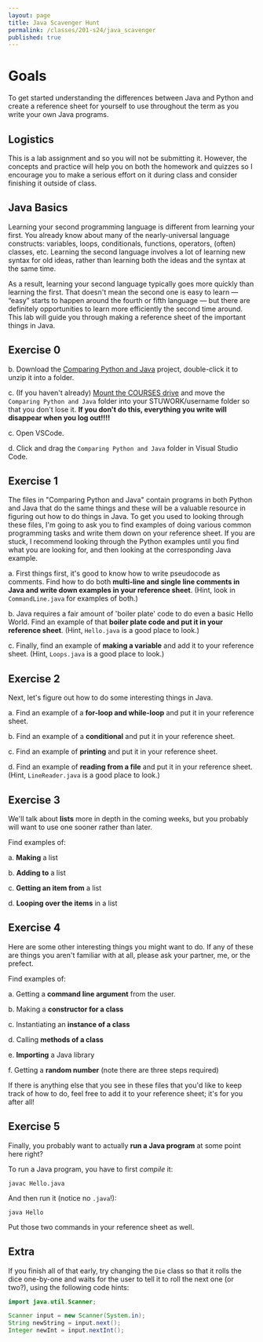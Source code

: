 ```yaml
---
layout: page
title: Java Scavenger Hunt
permalink: /classes/201-s24/java_scavenger
published: true
---
```


# Goals
To get started understanding the differences between Java and Python and create a reference sheet for yourself to use throughout the term as you write your own Java programs.

## Logistics
This is a lab assignment and so you will not be submitting it. However, the concepts and practice will help you on both the homework and quizzes so I encourage you to make a serious effort on it during class and consider finishing it outside of class.

## Java Basics
Learning your second programming language is different from learning your first.
You already know about many of the nearly-universal language constructs: variables, loops, conditionals, functions, operators, (often) classes, etc. Learning the second language involves a lot of learning new syntax for old ideas, rather than learning both the ideas and the syntax at the same time.

As a result, learning your second language typically goes more quickly than learning the first. 
That doesn't mean the second one is easy to learn — “easy” starts to happen around the fourth or fifth language — but there are definitely opportunities to learn more efficiently the second time around.
This lab will guide you through making a reference sheet of the important things in Java.

## Exercise 0

b. Download the [Comparing Python and Java](/classes/201-w24/Comparing-Python-and-Java.zip) project, double-click it to unzip it into a folder.

c. (If you haven't already) [Mount the COURSES drive](https://stolafcarleton.teamdynamix.com/TDClient/3356/Portal/KB/ArticleDet?ID=152558) and move the `Comparing Python and Java` folder into your STUWORK/username folder so that you don't lose it. **If you don't do this, everything you write will disappear when you log out!!!!**

c. Open VSCode.

d. Click and drag the `Comparing Python and Java` folder in Visual Studio Code. 

## Exercise 1
The files in "Comparing Python and Java" contain programs in both Python and Java that do the same things and these will be a valuable resource in figuring out how to do things in Java. 
To get you used to looking through these files, I'm going to ask you to find examples of doing various common programming tasks and write them down on your reference sheet.
If you are stuck, I recommend looking through the Python examples until you find what you are looking for, and then looking at the corresponding Java example.

a. First things first, it's good to know how to write pseudocode as comments. Find how to do both **multi-line and single line comments in Java and write down examples in your reference sheet**. (Hint, look in `CommandLine.java` for examples of both.)

b. Java requires a fair amount of 'boiler plate' code to do even a basic Hello World. Find an example of that **boiler plate code and put it in your reference sheet**. (Hint, `Hello.java` is a good place to look.)

c. Finally, find an example of **making a variable** and add it to your reference sheet. (Hint, `Loops.java` is a good place to look.)

## Exercise 2
Next, let's figure out how to do some interesting things in Java.

a. Find an example of a **for-loop and while-loop** and put it in your reference sheet.

b. Find an example of a **conditional** and put it in your reference sheet.

c. Find an example of **printing** and put it in your reference sheet.

d. Find an example of **reading from a file** and put it in your reference sheet. (Hint, `LineReader.java` is a good place to look.)

## Exercise 3
We'll talk about **lists** more in depth in the coming weeks, but you probably will want to use one sooner rather than later.

Find examples of:

a. **Making** a list

b. **Adding to** a list

c. **Getting an item from** a list

d. **Looping over the items** in a list

## Exercise 4
Here are some other interesting things you might want to do.
If any of these are things you aren't familiar with at all, please ask your partner, me, or the prefect.

Find examples of:

a. Getting a **command line argument** from the user.

b. Making a **constructor for a class**

c. Instantiating an **instance of a class**

d. Calling **methods of a class**

e. **Importing** a Java library

f. Getting a **random number** (note there are three steps required)

If there is anything else that you see in these files that you'd like to keep track of how to do, feel free to add it to your reference sheet; it's for you after all!

## Exercise 5
Finally, you probably want to actually **run a Java program** at some point here right?

To run a Java program, you have to first *compile* it:
```
javac Hello.java
```

And then run it (notice no `.java`!):
```
java Hello
```

Put those two commands in your reference sheet as well.

## Extra
If you finish all of that early, try changing the `Die` class so that it rolls the dice one-by-one and waits for the user to tell it to roll the next one (or two?), using the following code hints:

```java
import java.util.Scanner;

Scanner input = new Scanner(System.in);
String newString = input.next();
Integer newInt = input.nextInt();
```
